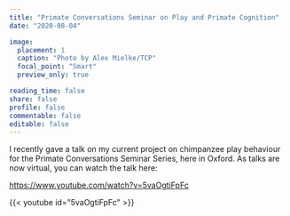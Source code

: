 ```yaml
---
title: "Primate Conversations Seminar on Play and Primate Cognition"
date: "2020-08-04"

image:
  placement: 1
  caption: "Photo by Alex Mielke/TCP"
  focal_point: "Smart"
  preview_only: true

reading_time: false
share: false
profile: false
commentable: false
editable: false 
---
```


I recently gave a talk on my current project on chimpanzee play behaviour for the Primate Conversations Seminar Series, here in Oxford. As talks are now virtual, you can watch the talk here:

https://www.youtube.com/watch?v=5vaOgtiFpFc

{{< youtube id="5vaOgtiFpFc" >}}
